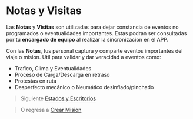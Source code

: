 # Notas y Visitas

Las **Notas** y **Visitas** son utilizadas para dejar constancia de eventos no programados o eventualidades importantes. Estas podran ser consultadas por tu **encargado de equipo** al realizar la sincronizacion en el APP.


Con las **Notas**, tus personal captura y comparte eventos importantes del viaje o mision. Util para validar y dar veracidad a eventos como:

 - Trafico, Clima y Eventualidades 
 - Proceso de Carga/Descarga en retraso 
 - Protestas en ruta
 - Desperfecto mecánico o Neumático desinflado/pinchado


> Siguiente [Estados y Escritorios](/v1/app-movil/estado_escritorios.html)

> O regresa a [Crear Mision](/v1/app-movil/misiones.html)
<!--stackedit_data:
eyJoaXN0b3J5IjpbNzA3MTEwNjA3XX0=
-->
